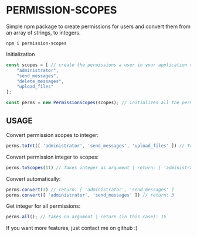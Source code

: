 # PERMISSION-SCOPES  
Simple npm package to create permissions for users and convert them from an array of strings, to integers.  

```
npm i permission-scopes
```  

Initialization  
```js
const scopes = [ // create the permissions a user in your application can have
    "administrator", 
    "send_messages",
    "delete_messages",
    "upload_files"
];

const perms = new PermissionScopes(scopes); // initializes all the permissions
```


## USAGE   
  
Convert permission scopes to integer:
```js
perms.toInt([ 'administrator', 'send_messages', 'upload_files' ]) // Takes array as argument | return: 11
```
  
Convert permission integer to scopes:
```js
perms.toScopes(11) // Takes integer as argument | return: [ 'administrator', 'send_messages', 'upload_files' ]
```

Convert automatically:
```js
perms.convert(3) // return: [ 'administrator', 'send_messages' ]
perms.convert([ 'administrator', 'send_messages' ]) // return: 3
```
  
Get integer for all permissions: 
```js
perms.all(); // takes no argument | return (in this case): 15
```


If you want more features, just contact me on github :)